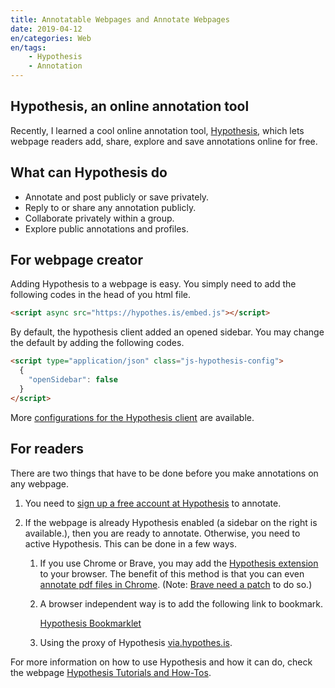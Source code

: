 ```yaml
---
title: Annotatable Webpages and Annotate Webpages
date: 2019-04-12
en/categories: Web
en/tags: 
    - Hypothesis
    - Annotation
---
```


## Hypothesis, an online annotation tool

Recently, I learned a cool online annotation tool, [Hypothesis](https://web.hypothes.is/), which lets webpage readers add, share, explore and save annotations online for free.

## What can Hypothesis do

- Annotate and post publicly or save privately.
- Reply to or share any annotation publicly.
- Collaborate privately within a group.
- Explore public annotations and profiles.

## For webpage creator

Adding Hypothesis to a webpage is easy. You simply need to add the following codes in the head of you html file.

```html
<script async src="https://hypothes.is/embed.js"></script>
```

By default, the hypothesis client added an opened sidebar. You may change the default by adding the following codes.

```html
<script type="application/json" class="js-hypothesis-config">
  {
    "openSidebar": false
  }
</script>
```

More [configurations for the Hypothesis client](https://h.readthedocs.io/projects/client/en/latest/publishers/config/) are available.

## For readers

There are two things that have to be done before you make annotations on any webpage.

1. You need to [sign up a free account at Hypothesis](https://hypothes.is/signup) to annotate.

2. If the webpage is already Hypothesis enabled (a sidebar on the right is available.), then you are ready to annotate. Otherwise, you need to active Hypothesis. This can be done in a few ways.
   1. If you use Chrome or Brave, you may add the [Hypothesis extension](https://chrome.google.com/webstore/detail/hypothesis-web-pdf-annota/bjfhmglciegochdpefhhlphglcehbmek) to your browser. The benefit of this method is that you can even [annotate pdf files in Chrome](https://web.hypothes.is/help/annotating-locally-saved-pdfs/). (Note: [Brave need a patch](https://github.com/hypothesis/product-backlog/issues/899) to do so.)
   2. A browser independent way is to add the following link to bookmark.

        <a class="fusion-button button-flat fusion-button-round button-medium button-default button-3 hyp-button-gray" href="javascript:(function(){window.hypothesisConfig=function(){return{showHighlights:true,appType:'bookmarklet'};};var d=document,s=d.createElement('script');s.setAttribute('src','https://hypothes.is/embed.js');d.body.appendChild(s)})();" target="_self">
            <span class="fusion-button-text"><hypothesis-highlight class="annotator-hl">Hypothesis Bookmarklet</hypothesis-highlight>
            </span>
        </a>

   3. Using the proxy of Hypothesis [via.hypothes.is](https://via.hypothes.is/).

For more information on how to use Hypothesis and how it can do, check the webpage [Hypothesis Tutorials and How-Tos](https://web.hypothes.is/help-categories/tutorials/).
